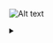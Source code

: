 ![Alt text](https://g.gravizo.com/source/layer1?https%3A%2F%2Fraw.githubusercontent.com%2Fboncheolgu%2Fasset%2Fmaster%2Fmobilenet_v1.md) 


<details> <summary></summary>
layer1
digraph DAG {
"0x4114f40"[	label = "{{<Input>Input|<Filter>Filter|<Bias>Bias}|{Convolution\lname : conv14\lInput : i8[S:0.0235 O:-128][0.000,6.000]\<1 x 1 x 1 x 1024\>\lFilter : i8[S:0.0050 O:-55][-0.363,0.904]\<1001 x 1 x 1 x 1024\>\lBias : i32[S:0.0001 O:0][-250970.000,250970.000]\<1001\>\lKernels : [1, 1]\lStrides : [1, 1]\lPads : [0, 0, 0, 0]\lGroup : 1\lusers : 1\lResult : i8[S:0.1661 O:-62][-10.963,31.393]\<1 x 1 x 1 x 1001\>\l}|{<Result>Result}}"	shape = "record"	style="filled,rounded"	fillcolor=Thistle1penwidth = 2];
}
layer1
</details>
